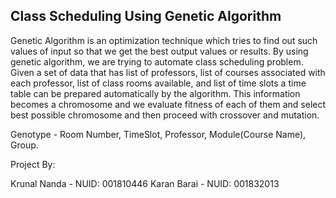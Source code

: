 ## Class Scheduling Using Genetic Algorithm

Genetic Algorithm is an optimization 
technique which tries to find out such values of input so that we get the best output values or results. By using genetic algorithm, we are trying to automate class scheduling problem. Given a set of data that has list of professors, list of courses associated with each professor, list of class rooms available, and list of time slots a time table can be prepared automatically by the algorithm. This information becomes a chromosome and we evaluate fitness of each of them and select best possible 
chromosome and then proceed with crossover and mutation.



Genotype - Room Number, TimeSlot, Professor, Module(Course Name), Group.



Project By:

Krunal Nanda - NUID: 001810446
Karan Barai - NUID: 001832013  

